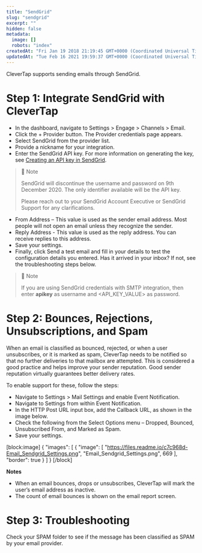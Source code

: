 ```yaml
---
title: "SendGrid"
slug: "sendgrid"
excerpt: ""
hidden: false
metadata: 
  image: []
  robots: "index"
createdAt: "Fri Jan 19 2018 21:19:45 GMT+0000 (Coordinated Universal Time)"
updatedAt: "Tue Feb 16 2021 19:59:37 GMT+0000 (Coordinated Universal Time)"
---
```

CleverTap supports sending emails through SendGrid. 

# Step 1: Integrate SendGrid with CleverTap

- In the dashboard, navigate to Settings > Engage > Channels > Email. 
- Click the + Provider button. The Provider credentials page appears. 
- Select SendGrid from the provider list.
- Provide a nickname for your integration. 
- Enter the SendGrid API key. For more information on generating the key, see [Creating an API key in SendGrid](https://sendgrid.com/docs/ui/account-and-settings/api-keys/#creating-an-api-key). 

> 🚧 Note
> 
> SendGrid will discontinue the username and password on 9th December 2020. The only identifier available will be the API key.
> 
> Please reach out to your SendGrid Account Executive or SendGrid Support for any clarifications.

- From Address – This value is used as the sender email address. Most people will not open an email unless they recognize the sender.
- Reply Address - This value is used as the reply address. You can receive replies to this address.
- Save your settings.
- Finally, click Send a test email and fill in your details to test the configuration details you entered. Has it arrived in your inbox? If not, see the troubleshooting steps below.

> 🚧 Note
> 
> If you are using SendGrid credentials with SMTP integration, then enter **apikey** as username and \<API_KEY_VALUE> as password.

# Step 2: Bounces, Rejections, Unsubscriptions, and Spam

When an email is classified as bounced, rejected, or when a user unsubscribes, or it is marked as spam, CleverTap needs to be notified so that no further deliveries to that mailbox are attempted. This is considered a good practice and helps improve your sender reputation. Good sender reputation virtually guarantees better delivery rates.

To enable support for these, follow the steps:

- Navigate to Settings > Mail Settings and enable Event Notification.
- Navigate to Settings from within Event Notification.
- In the HTTP Post URL input box, add the Callback URL, as shown in the image below.
- Check the following from the Select Options menu – Dropped, Bounced, Unsubscribed From, and  Marked as Spam.
- Save your settings.

[block:image]
{
  "images": [
    {
      "image": [
        "https://files.readme.io/c7c968d-Email_Sendgrid_Settings.png",
        "Email_Sendgrid_Settings.png",
        669
      ],
      "border": true
    }
  ]
}
[/block]


**Notes**

- When an email bounces, drops or unsubscribes, CleverTap will mark the user’s email address as inactive.
- The count of email bounces is shown on the email report screen.

# Step 3: Troubleshooting

Check your SPAM folder to see if the message has been classified as SPAM by your email provider.

